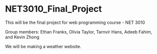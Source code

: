 # NET3010_Final_Project

This will be the final project for web programming course - NET 3010

Group members: Ethan Franks, Olivia Taylor, Tarnvir Hans, Adeeb Fahim, and Kevin Zhong

We will be making a weather website.
